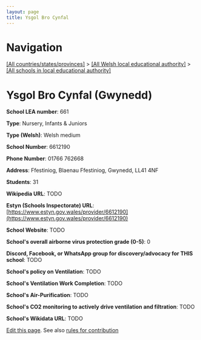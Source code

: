 ```yaml
---
layout: page
title: Ysgol Bro Cynfal
---
```

# Navigation

[[All countries/states/provinces]](../../..) > [[All Welsh local educational authority]](../..) > [[All schools in local educational authority]](..)

# Ysgol Bro Cynfal (Gwynedd)

**School LEA number**: 661

**Type**: Nursery, Infants & Juniors

**Type (Welsh)**: Welsh medium

**School Number**: 6612190

**Phone Number**: 01766 762668

**Address**: Ffestiniog, Blaenau Ffestiniog, Gwynedd, LL41 4NF

**Students**: 31

**Wikipedia URL**: TODO

**Estyn (Schools Inspectorate) URL**: [https://www.estyn.gov.wales/provider/6612190](https://www.estyn.gov.wales/provider/6612190)

**School Website**: TODO

**School's overall airborne virus protection grade (0-5)**: 0

**Discord, Facebook, or WhatsApp group for discovery/advocacy for THIS school**: TODO

**School's policy on Ventilation**: TODO

**School's Ventilation Work Completion**: TODO

**School's Air-Purification**: TODO

**School's CO2 monitoring to actively drive ventilation and filtration**: TODO

**School's Wikidata URL**: TODO




[Edit this page](https://github.com/ventilate-schools/Wales/edit/prif/./Gwynedd/Ysgol_Bro_Cynfal.md). See also [rules for contribution](../../../contribution-rules/)